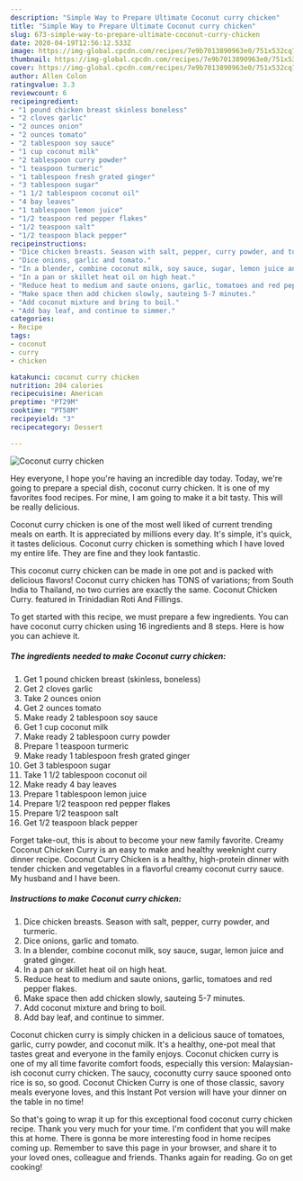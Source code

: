 ```yaml
---
description: "Simple Way to Prepare Ultimate Coconut curry chicken"
title: "Simple Way to Prepare Ultimate Coconut curry chicken"
slug: 673-simple-way-to-prepare-ultimate-coconut-curry-chicken
date: 2020-04-19T12:56:12.533Z
image: https://img-global.cpcdn.com/recipes/7e9b7013890963e0/751x532cq70/coconut-curry-chicken-recipe-main-photo.jpg
thumbnail: https://img-global.cpcdn.com/recipes/7e9b7013890963e0/751x532cq70/coconut-curry-chicken-recipe-main-photo.jpg
cover: https://img-global.cpcdn.com/recipes/7e9b7013890963e0/751x532cq70/coconut-curry-chicken-recipe-main-photo.jpg
author: Allen Colon
ratingvalue: 3.3
reviewcount: 6
recipeingredient:
- "1 pound chicken breast skinless boneless"
- "2 cloves garlic"
- "2 ounces onion"
- "2 ounces tomato"
- "2 tablespoon soy sauce"
- "1 cup coconut milk"
- "2 tablespoon curry powder"
- "1 teaspoon turmeric"
- "1 tablespoon fresh grated ginger"
- "3 tablespoon sugar"
- "1 1/2 tablespoon coconut oil"
- "4 bay leaves"
- "1 tablespoon lemon juice"
- "1/2 teaspoon red pepper flakes"
- "1/2 teaspoon salt"
- "1/2 teaspoon black pepper"
recipeinstructions:
- "Dice chicken breasts. Season with salt, pepper, curry powder, and turmeric."
- "Dice onions, garlic and tomato."
- "In a blender, combine coconut milk, soy sauce, sugar, lemon juice and grated ginger."
- "In a pan or skillet heat oil on high heat."
- "Reduce heat to medium and saute onions, garlic, tomatoes and red pepper flakes."
- "Make space then add chicken slowly, sauteing 5-7 minutes."
- "Add coconut mixture and bring to boil."
- "Add bay leaf, and continue to simmer."
categories:
- Recipe
tags:
- coconut
- curry
- chicken

katakunci: coconut curry chicken 
nutrition: 204 calories
recipecuisine: American
preptime: "PT29M"
cooktime: "PT58M"
recipeyield: "3"
recipecategory: Dessert

---
```



![Coconut curry chicken](https://img-global.cpcdn.com/recipes/7e9b7013890963e0/751x532cq70/coconut-curry-chicken-recipe-main-photo.jpg)

Hey everyone, I hope you're having an incredible day today. Today, we're going to prepare a special dish, coconut curry chicken. It is one of my favorites food recipes. For mine, I am going to make it a bit tasty. This will be really delicious.

Coconut curry chicken is one of the most well liked of current trending meals on earth. It is appreciated by millions every day. It's simple, it's quick, it tastes delicious. Coconut curry chicken is something which I have loved my entire life. They are fine and they look fantastic.

This coconut curry chicken can be made in one pot and is packed with delicious flavors! Coconut curry chicken has TONS of variations; from South India to Thailand, no two curries are exactly the same. Coconut Chicken Curry. featured in Trinidadian Roti And Fillings.


To get started with this recipe, we must prepare a few ingredients. You can have coconut curry chicken using 16 ingredients and 8 steps. Here is how you can achieve it.

<!--inarticleads1-->

##### The ingredients needed to make Coconut curry chicken:

1. Get 1 pound chicken breast (skinless, boneless)
1. Get 2 cloves garlic
1. Take 2 ounces onion
1. Get 2 ounces tomato
1. Make ready 2 tablespoon soy sauce
1. Get 1 cup coconut milk
1. Make ready 2 tablespoon curry powder
1. Prepare 1 teaspoon turmeric
1. Make ready 1 tablespoon fresh grated ginger
1. Get 3 tablespoon sugar
1. Take 1 1/2 tablespoon coconut oil
1. Make ready 4 bay leaves
1. Prepare 1 tablespoon lemon juice
1. Prepare 1/2 teaspoon red pepper flakes
1. Prepare 1/2 teaspoon salt
1. Get 1/2 teaspoon black pepper


Forget take-out, this is about to become your new family favorite. Creamy Coconut Chicken Curry is an easy to make and healthy weeknight curry dinner recipe. Coconut Curry Chicken is a healthy, high-protein dinner with tender chicken and vegetables in a flavorful creamy coconut curry sauce. My husband and I have been. 

<!--inarticleads2-->

##### Instructions to make Coconut curry chicken:

1. Dice chicken breasts. Season with salt, pepper, curry powder, and turmeric.
1. Dice onions, garlic and tomato.
1. In a blender, combine coconut milk, soy sauce, sugar, lemon juice and grated ginger.
1. In a pan or skillet heat oil on high heat.
1. Reduce heat to medium and saute onions, garlic, tomatoes and red pepper flakes.
1. Make space then add chicken slowly, sauteing 5-7 minutes.
1. Add coconut mixture and bring to boil.
1. Add bay leaf, and continue to simmer.


Coconut chicken curry is simply chicken in a delicious sauce of tomatoes, garlic, curry powder, and coconut milk. It&#39;s a healthy, one-pot meal that tastes great and everyone in the family enjoys. Coconut chicken curry is one of my all time favorite comfort foods, especially this version: Malaysian-ish coconut curry chicken. The saucy, coconutty curry sauce spooned onto rice is so, so good. Coconut Chicken Curry is one of those classic, savory meals everyone loves, and this Instant Pot version will have your dinner on the table in no time! 

So that's going to wrap it up for this exceptional food coconut curry chicken recipe. Thank you very much for your time. I'm confident that you will make this at home. There is gonna be more interesting food in home recipes coming up. Remember to save this page in your browser, and share it to your loved ones, colleague and friends. Thanks again for reading. Go on get cooking!
